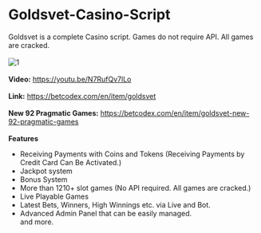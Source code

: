 # Goldsvet-Casino-Script
Goldsvet is a complete Casino script. Games do not require API. All games are cracked.
<br>
<br>
![1](https://github.com/BetCodex/Goldsvet-Casino-Script/assets/162466962/1f339c05-9e9e-462b-8187-7a7ad162c922)
<br>
<br>
<b>Video:</b> https://youtu.be/N7RufQv7lLo
<br>
<br>
<b>Link:</b> https://betcodex.com/en/item/goldsvet
<br>
<br>
<b>New 92 Pragmatic Games:</b> https://betcodex.com/en/item/goldsvet-new-92-pragmatic-games
<br>
<br>
<b>Features</b>
<br>
- Receiving Payments with Coins and Tokens (Receiving Payments by Credit Card Can Be Activated.)<br>
- Jackpot system<br>
- Bonus System<br>
- More than 1210+ slot games (No API required. All games are cracked.)<br>
- Live Playable Games<br>
- Latest Bets, Winners, High Winnings etc. via Live and Bot.<br>
- Advanced Admin Panel that can be easily managed.<br>
and more.<br>
